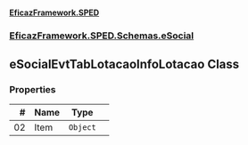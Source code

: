 #### [EficazFramework.SPED](EficazFrameworkSPED.md 'EficazFramework SPED')
### [EficazFramework.SPED.Schemas.eSocial](EficazFramework.SPED.Schemas.eSocial.md 'EficazFramework.SPED.Schemas.eSocial')

## eSocialEvtTabLotacaoInfoLotacao Class
### Properties

| # | Name | Type | |
| ---: | :--- | :---: | :--- |
| 02 | Item | `Object` |  |
